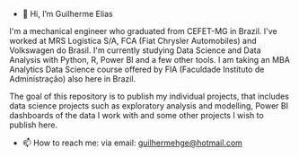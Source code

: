 - 👋 Hi, I’m Guilherme Elias

I'm a mechanical engineer who graduated from CEFET-MG in Brazil. I've worked at MRS Logística S/A, FCA (Fiat Chrysler Automobiles) and Volkswagen do Brasil.
I'm currently studying Data Science and Data Analysis with Python, R, Power BI and a few other tools.
I am taking an MBA Analytics Data Science course offered by FIA (Faculdade Instituto de Administração) also here in Brazil.

The goal of this repository is to publish my individual projects, that includes data science projects such as exploratory analysis and modelling, Power BI dashboards of the data I work with and some other projects I wish to publish here.


- 📫 How to reach me: via email: guilhermehge@hotmail.com

<!---
guilhermehge/guilhermehge is a ✨ special ✨ repository because its `README.md` (this file) appears on your GitHub profile.
You can click the Preview link to take a look at your changes.
--->
